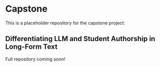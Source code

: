 # Capstone
This is a placeholder repository for the capstone project: 
## Differentiating LLM and Student Authorship in Long-Form Text

Full repository coming soon!

